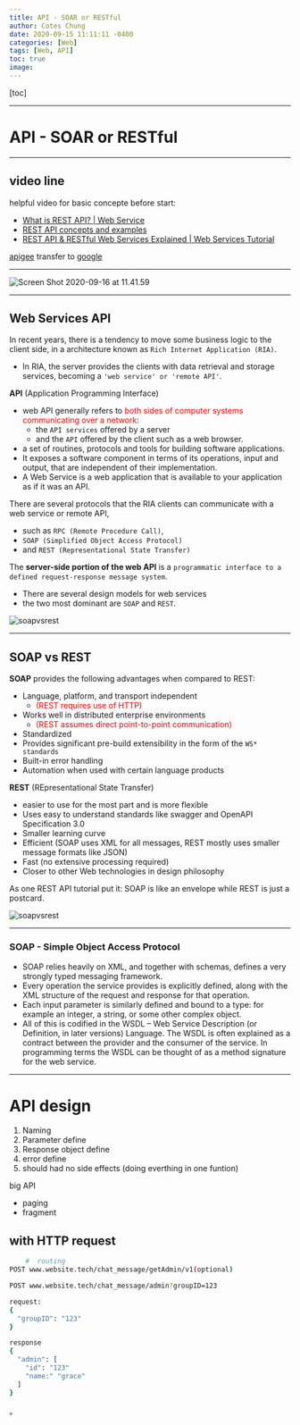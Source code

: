 ```yaml
---
title: API - SOAR or RESTful
author: Cotes Chung
date: 2020-09-15 11:11:11 -0400
categories: [Web]
tags: [Web, API]
toc: true
image:
---
```


[toc]

---

# API - SOAR or RESTful

---

## video line

helpful video for basic concepte before start:

- [What is REST API? | Web Service](https://www.youtube.com/watch?v=qVTAB8Z2VmA&ab_channel=Telusko)
- [REST API concepts and examples](https://www.youtube.com/watch?v=7YcW25PHnAA&ab_channel=WebConcepts)
- [REST API & RESTful Web Services Explained | Web Services Tutorial](https://www.youtube.com/watch?v=LooL6_chvN4&ab_channel=CleverTechie)


[apigee](https://apigee.com/410-console) transfer to [google](https://cloud.google.com/blog/products/apigee)

---

![Screen Shot 2020-09-16 at 11.41.59](https://i.imgur.com/DAmvZIg.png)

---


## Web Services API

In recent years, there is a tendency to move some business logic to the client side, in a architecture known as `Rich Internet Application (RIA)`. 
- In RIA, the server provides the clients with data retrieval and storage services, becoming a `'web service' or 'remote API'`.


**API** (Application Programming Interface)
- web API generally refers to <font color=red> both sides of computer systems communicating over a network</font>:
  - the `API services` offered by a server
  - and the `API` offered by the client such as a web browser.
- a set of routines, protocols and tools for building software applications.
- It exposes a software component in terms of its operations, input and output, that are independent of their implementation.
- A Web Service is a web application that is available to your application as if it was an API.

There are several protocols that the RIA clients can communicate with a web service or remote API,
- such as `RPC (Remote Procedure Call)`,
- `SOAP (Simplified Object Access Protocol)`
- and `REST (Representational State Transfer)`


The **server-side portion of the web API** is a `programmatic interface to a defined request-response message system`.
- There are several design models for web services
- the two most dominant are `SOAP` and `REST`.


![soapvsrest](https://i.imgur.com/uqRbjf4.jpg)


---



## SOAP vs REST

**SOAP** provides the following advantages when compared to REST:
- Language, platform, and transport independent
  - <font color=red> (REST requires use of HTTP) </font>
- Works well in distributed enterprise environments
  - <font color=red> (REST assumes direct point-to-point communication) </font>
- Standardized
- Provides significant pre-build extensibility in the form of the `WS* standards`
- Built-in error handling
- Automation when used with certain language products


**REST** (REpresentational State Transfer)
- easier to use for the most part and is more flexible
- Uses easy to understand standards like swagger and OpenAPI Specification 3.0
- Smaller learning curve
- Efficient (SOAP uses XML for all messages, REST mostly uses smaller message formats like JSON)
- Fast (no extensive processing required)
- Closer to other Web technologies in design philosophy

As one REST API tutorial put it: SOAP is like an envelope while REST is just a postcard.

![soapvsrest](https://i.imgur.com/uqRbjf4.jpg)


---


### SOAP - Simple Object Access Protocol
- SOAP relies heavily on XML, and together with schemas, defines a very strongly typed messaging framework.
- Every operation the service provides is explicitly defined, along with the XML structure of the request and response for that operation.
- Each input parameter is similarly defined and bound to a type: for example an integer, a string, or some other complex object.
- All of this is codified in the WSDL – Web Service Description (or Definition, in later versions) Language. The WSDL is often explained as a contract between the provider and the consumer of the service. In programming terms the WSDL can be thought of as a method signature for the web service.


---

# API design

1. Naming
2. Parameter define
3. Response object define
4. error define
5. should had no side effects (doing everthing in one funtion)

big API
- paging
- fragment

## with HTTP request


```bash
    #  routing
POST www.website.tech/chat_message/getAdmin/v1(optional)

POST www.website.tech/chat_message/admin?groupID=123

request:
{
  "groupID": "123"
}

response
{
  "admin": [
    "id": "123"
    "name:" "grace"
  ]
}

```


















。
